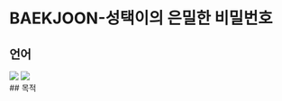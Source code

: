 # BAEKJOON-성택이의 은밀한 비밀번호
## 언어
<div>
  <img src="https://img.shields.io/badge/Python-3776AB?style=flat-square&logo=python&logoColor=white"> 
  <img src="https://img.shields.io/badge/C99-00599C?style=flat-square&logo=C&logoColor=white">
</div>
## 목적
